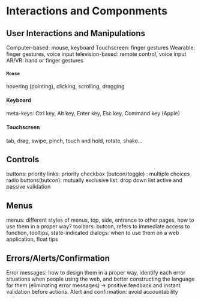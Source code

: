 # Interactions and Componments
## User Interactions and Manipulations
Computer-based: mouse, keyboard
Touchscreen: finger gestures
Wearable: finger gestures, voice input
television-based: remote control, voice input
AR/VR: hand or finger gestures

#### `Mouse`
hovering (pointing), clicking, scrolling, dragging

#### Keyboard
meta-keys: Ctrl key, Alt key, Enter key, Esc key, Command key (Apple)

#### Touchscreen
tab, drag, swipe, pinch, touch and hold, rotate, shake...

## Controls
buttons: priority
links: priority
checkbox (butcon/toggle) : multiple choices
radio buttons(butcon): mutually exclusive
list: drop down list
active and passive validation

## Menus
menus: different styles of menus, top, side, entrance to other pages, how to use them in a proper way?
toolbars: butcon, refers to immediate access to function, tooltips, state-indicated
dialogs: when to use them on a web application, float tips

## Errors/Alerts/Confirmation
Error messages: how to design them in a proper way, identify each error situations when people using the web, and better constructing the language for them (eliminating error messages) -> positive feedback and instant validation before actions.
Alert and confirmation: avoid accountability
